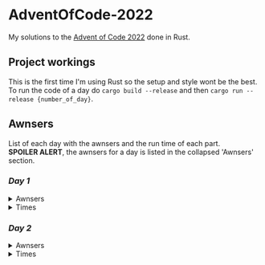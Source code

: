 # AdventOfCode-2022
My solutions to the [Advent of Code 2022](https://adventofcode.com/2022) done in Rust.

## Project workings
This is the first time I'm using Rust so the setup and style wont be the best.  
To run the code of a day do `cargo build --release` and then `cargo run --release {number_of_day}`.

## Awnsers
List of each day with the awnsers and the run time of each part.  
**SPOILER ALERT**, the awnsers for a day is listed in the collapsed 'Awnsers' section.

### *Day 1*
<details><summary>Awnsers</summary><p>

1. 72240
2. 208622
</p></details>
<details><summary>Times</summary><p>

1. 0.2131 ms
2. 0.1773 ms
</p></details>

### *Day 2*
<details><summary>Awnsers</summary><p>

1. 9241
2. 14610
</p></details>
<details><summary>Times</summary><p>

1. 0.0616 ms
2. 0.0529 ms
</p></details>
